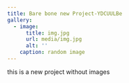 ```yaml
---
title: Bare bone new Project-YDCUULBe
gallery:
  - image:
      title: img.jpg
      url: media/img.jpg
      alt: ''
    caption: random image
---
```

this is a new project without images

